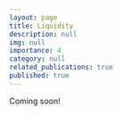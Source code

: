 ```yaml
---
layout: page
title: Liquidity
description: null
img: null
importance: 4
category: null
related_publications: true
published: true
---
```


Coming soon! 
